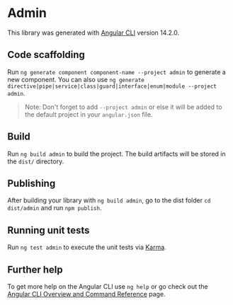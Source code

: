 # Admin

This library was generated with [Angular CLI](https://github.com/angular/angular-cli) version 14.2.0.

## Code scaffolding

Run `ng generate component component-name --project admin` to generate a new component. You can also use `ng generate directive|pipe|service|class|guard|interface|enum|module --project admin`.
> Note: Don't forget to add `--project admin` or else it will be added to the default project in your `angular.json` file. 

## Build

Run `ng build admin` to build the project. The build artifacts will be stored in the `dist/` directory.

## Publishing

After building your library with `ng build admin`, go to the dist folder `cd dist/admin` and run `npm publish`.

## Running unit tests

Run `ng test admin` to execute the unit tests via [Karma](https://karma-runner.github.io).

## Further help

To get more help on the Angular CLI use `ng help` or go check out the [Angular CLI Overview and Command Reference](https://angular.io/cli) page.
